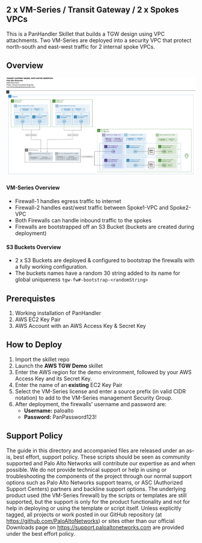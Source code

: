 ## 2 x VM-Series / Transit Gateway / 2 x Spokes VPCs
This is a PanHandler Skillet that builds a TGW design using VPC attachments. Two VM-Series are deployed into a security VPC that protect north-south and east-west traffic for 2 internal spoke VPCs.

## Overview
<p align="center">
<img src="https://raw.githubusercontent.com/mattmclimans/mrm_skillets/master/aws/tgw_2fw_vpc_insertion/images/diagram.png">
</p>

#### VM-Series Overview
* Firewall-1 handles egress traffic to internet
* Firewall-2 handles east/west traffic between Spoke1-VPC and Spoke2-VPC
* Both Firewalls can handle inbound traffic to the spokes
* Firewalls are bootstrapped off an S3 Bucket (buckets are created during deployment)

#### S3 Buckets Overview
* 2 x S3 Buckets are deployed & configured to bootstrap the firewalls with a fully working configuration.
* The buckets names have a random 30 string added to its name for global uniqueness `tgw-fw#-bootstrap-<randomString>`

## Prerequistes 
1. Working installation of PanHandler
2. AWS EC2 Key Pair
3. AWS Account with an AWS Access Key & Secret Key

## How to Deploy
1.  Import the skillet repo
2.  Launch the **AWS TGW Demo** skillet
3.  Enter the AWS region for the demo environment, followed by your AWS Access Key and its Secret Key.
4.  Enter the name of an **existing** EC2 Key Pair
5.  Select the VM-Series license and enter a source prefix (in valid CIDR notation) to add to the VM-Series management Security Group.
4. After deployment, the firewalls' username and password are:
     * **Username:** paloalto
     * **Password:** PanPassword123!

## Support Policy
The guide in this directory and accompanied files are released under an as-is, best effort, support policy. These scripts should be seen as community supported and Palo Alto Networks will contribute our expertise as and when possible. We do not provide technical support or help in using or troubleshooting the components of the project through our normal support options such as Palo Alto Networks support teams, or ASC (Authorized Support Centers) partners and backline support options. The underlying product used (the VM-Series firewall) by the scripts or templates are still supported, but the support is only for the product functionality and not for help in deploying or using the template or script itself.
Unless explicitly tagged, all projects or work posted in our GitHub repository (at https://github.com/PaloAltoNetworks) or sites other than our official Downloads page on https://support.paloaltonetworks.com are provided under the best effort policy.
